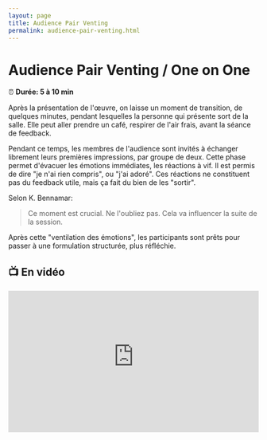 ```yaml
---
layout: page
title: Audience Pair Venting
permalink: audience-pair-venting.html
---
```


# Audience Pair Venting / One on One

⏰ **Durée: 5 à 10 min**

Après la présentation de l'œuvre, on laisse un moment de transition, de quelques minutes, pendant lesquelles la personne qui présente sort de la salle. Elle peut aller prendre un café, respirer de l'air frais, avant la séance de feedback.

Pendant ce temps, les membres de l'audience sont invités à échanger librement leurs premières impressions, par groupe de deux. Cette phase permet d'évacuer les émotions immédiates, les réactions à vif. Il est permis de dire "je n'ai rien compris", ou "j'ai adoré". Ces réactions ne constituent pas du feedback utile, mais ça fait du bien de les "sortir".

Selon K. Bennamar:

> Ce moment est crucial. Ne l'oubliez pas. Cela va influencer la suite de la session.

Après cette "ventilation des émotions", les participants sont prêts pour passer à une formulation structurée, plus réfléchie.

## 📺 En vidéo

<iframe width="100%" style="aspect-ratio: 16 / 9;" src="https://www.youtube-nocookie.com/embed/EOrw02a6FT0" title="YouTube video player" frameborder="0" allow="accelerometer; autoplay; clipboard-write; encrypted-media; gyroscope; picture-in-picture" allowfullscreen></iframe>